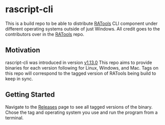 # rascript-cli

This is a build repo to be able to distribute [RATools](https://github.com/Jamiras/RATools) CLI component under different operating systems outside of just Windows. All credit goes to the contributors over in the [RATools](https://github.com/Jamiras/RATools) repo.

## Motivation

rascript-cli was introduced in version [v1.13.0](https://github.com/Jamiras/RATools/releases/tag/v1.13.0) This repo aims to provide binaries for each version following for Linux, Windows, and Mac. Tags on this repo will correspond to the tagged version of RATools being build to keep in sync.

## Getting Started

Navigate to the [Releases](https://github.com/joshraphael/rascript-cli/releases) page to see all tagged versions of the binary. Chose the tag and operating system you use and run the program from a terminal.